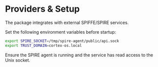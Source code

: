 # Providers & Setup

The package integrates with external SPIFFE/SPIRE services.

Set the following environment variables before startup:

```bash
export SPIRE_SOCKET=/tmp/spire-agent/public/api.sock
export TRUST_DOMAIN=cortex-os.local
```

Ensure the SPIRE agent is running and the service has read access to the Unix socket.
